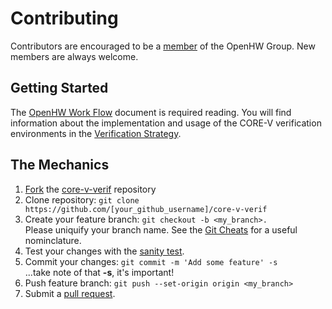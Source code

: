 # Contributing
Contributors are encouraged to be a [member](https://www.openhwgroup.org/membership/) of the OpenHW Group.  New members are always welcome.
## Getting Started
The [OpenHW Work Flow](https://github.com/openhwgroup/core-v-docs/blob/master/verif/Common/OpenHWGroup_WorkFlow.pdf) document is required reading.  You will find information about the implementation and usage of the CORE-V verification environments in the [Verification Strategy](https://github.com/openhwgroup/core-v-docs/blob/master/verif/Common/OpenHWGroup_CORE-V_Verif_Strategy.pdf).

## The Mechanics
1. [Fork](https://help.github.com/articles/fork-a-repo/) the [core-v-verif](https://github.com/openhwgroup/core-v-verif) repository
2. Clone repository: `git clone https://github.com/[your_github_username]/core-v-verif`
3. Create your feature branch: `git checkout -b <my_branch>.`<br> Please uniquify your branch name.  See the [Git Cheats](https://github.com/openhwgroup/core-v-verif/blob/master/GitCheats.md) for a useful nominclature.
4. Test your changes with the [sanity test](https://github.com/openhwgroup/core-v-verif/tree/master/cv32/sim/uvmt_cv32#available-tests).
5. Commit your changes: `git commit -m 'Add some feature' -s`<br>...take note of that **-s**, it's important!
6. Push feature branch: `git push --set-origin origin <my_branch>`
7. Submit a [pull request](https://help.github.com/en/github/collaborating-with-issues-and-pull-requests/creating-a-pull-request-from-a-fork).
